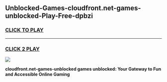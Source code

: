 
## Unblocked-Games-cloudfront.net-games-unblocked-Play-Free-dpbzi
<h3>
<a href="https://premium76.site?title=cloudfront.net-games-unblocked&ref=22A">CLICK TO PLAY</a></h3>
<hr>

<h3>
<a href="https://premium76.site?title=cloudfront.net-games-unblocked&ref=22A">CLICK 2 PLAY</a>
  
</h3>

<a href="https://premium76.site?title=cloudfront.net-games-unblocked&ref=22A"><img src="https://clearcache.store/games.png"></a>


**cloudfront.net-games-unblocked games unblocked: Your Gateway to Fun and Accessible Online Gaming**
